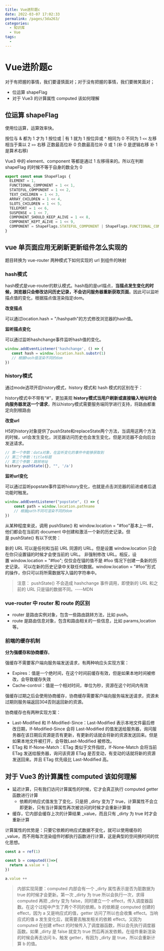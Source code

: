 ```yaml
---
title: Vue进阶题c
date: 2022-03-07 17:02:33
permalink: /pages/3da263/
categories:
  - 知识库
  - Vue
tags:
  - 
---
```


# Vue进阶题c

对于有把握的事情，我们要谨慎面对；对于没有把握的事情，我们要微笑面对；

- 位运算 shapeFlag
- 对于 Vue3 的计算属性 computed 该如何理解

<!-- more -->

## 位运算 shapeFlag

使用位运算，运算效率快。

按位与 & 都为 1 才为 1
按位或 | 有 1 就为 1
按位异或 ^ 相同为 0 不同为 1
`<<` 左移 相当于乘以 2
`>>` 右移 正数最高位补 0 负数最高位补 0 或 1 (补 0 是逻辑右移 补 1 是算术右移)

Vue3 中的 element、component 等都是通过 1 左移得来的。所以在判断 shapeFlag 的时候不等于自身的数全为 0

```js
export const enum ShapeFlags {
  ELEMENT = 1, 
  FUNCTIONAL_COMPONENT = 1 << 1,
  STATEFUL_COMPONENT = 1 << 2,
  TEXT_CHILDREN = 1 << 3,
  ARRAY_CHILDREN = 1 << 4,
  SLOTS_CHILDREN = 1 << 5,
  TELEPORT = 1 << 6,
  SUSPENSE = 1 << 7,
  COMPONENT_SHOULD_KEEP_ALIVE = 1 << 8,
  COMPONENT_KEPT_ALIVE = 1 << 9,
  COMPONENT = ShapeFlags.STATEFUL_COMPONENT | ShapeFlags.FUNCTIONAL_COMPONENT
}
```

## vue 单页面应用无刷新更新组件怎么实现的

题目转换为 vue-router 两种模式下如何实现的 url 到组件的映射

### hash模式

hash模式是vue-router的默认模式。hash指的是url描点，**当描点发生变化的时候，浏览器只会修改访问历史记录，不会访问服务器重新获取页面**。因此可以监听描点值的变化，根据描点值渲染指定dom。

**改变描点**

可以通过location.hash = "/hashpath"的方式修改浏览器的hash值。

**监听描点变化**

可以通过监听hashchange事件监听hash值的变化。
```js
window.addEventListener('hashchange', () => {
   const hash = window.location.hash.substr(1)
   // 根据hash值渲染不同的dom
})
```

### history模式

通过mode选项开启history模式，history 模式和 hash 模式的区别在于：

history模式中不带有“#”，更加美观
**history模式当用户刷新或直接输入地址时会向服务器发送一个请求**，所以history模式需要服务端同学进行支持，将路由都重定向到根路由

**改变url**

H5的history对象提供了pushState和replaceState两个方法，当调用这两个方法的时候，url会发生变化，浏览器访问历史也会发生变化，但是浏览器不会向后台发送请求。
```js
// 第一个参数：data对象，在监听变化的事件中能够获取到
// 第二个参数：title标题
// 第三个参数：跳转地址
history.pushState({}, "", '/a')
```

**监听url变化**

可以通过监听popstate事件监听history变化，也就是点击浏览器的前进或者后退功能时触发。
```js
window.addEventListener("popstate", () => {
    const path = window.location.pathname
    // 根据path不同可渲染不同的dom
})
```

从某种程度来说，调用 pushState() 和 window.location = "#foo"基本上一样，他们都会在当前的 document 中创建和激活一个新的历史记录。但是 pushState() 有以下优势：

新的 URL 可以是任何和当前 URL 同源的 URL。但是设置 window.location 只会在你只设置锚的时候才会使当前的 URL。
非强制修改 URL。相反，设置 window.location = "#foo"; 仅仅会在锚的值不是 #foo 情况下创建一条新的历史记录。
可以在新的历史记录中关联任何数据。window.location = "#foo"形式的操作，你只可以将所需数据写入锚的字符串中。

> 注意： pushState() 不会造成 hashchange 事件调用，即使新的 URL 和之前的 URL 只是锚的数据不同。----MDN

### vue-router 中 router 和 route 的区别

- router 是路由实例对象，包含一些路由跳转方法，比如 push。
- route 是路由信息对象，包含和路由相关的一些信息，比如 params,location等。

### 前端的缓存机制

**分为强缓存和协商缓存**。

强缓存不需要客户端向服务端发送请求，有两种响应头实现方案：

- Expires：值是一个绝时间，在这个时间前缓存有效，但是如果本地时间被修改，会导致缓存失效
- Cache-control：值是一个相对时间，单位为秒，资源在这个时间内有效

强缓存过期之后会使用协商缓存，协商缓存需要客户端向服务端发送请求，资源未过期则服务端返回304否则返回新的资源。

协商缓存也有两种实现方案：

- Last-Modified 和 If-Modified-Since：Last-Modified 表示本地文件最后修改日期，If-Modified-Since 会将 Last-Modified 的值发送给服务器，询问服务器在该日期后资源是否有更新，有更新的话就会将新的资源发送回来。但是如果本地文件被打开，会导致Last-Modified 被修改。
- ETag 和 If-None-Match：ETag 类似于文件指纹，If-None-Match 会将当前 ETag 发送给服务器，询问该资源 ETag 是否变动，有变动的话就将新的资源发送回来。并且 ETag 优先级比 Last-Modified 高。

## 对于 Vue3 的计算属性 computed 该如何理解

- 延迟计算，只有我们访问计算属性的时候，它才会真正执行 computed getter 函数进行计算
  - 依赖的响应式值发生了变化，只是把 _dirty 变为了 true，计算属性不会立即更新，只有当计算属性再次被访问的时候才会重新计算值
- 缓存，它内部会缓存上次的计算结果 _value，而且只有 _dirty 为 true 时才会重新计算

计算属性的优势是：只要它依赖的响应式数据不变化，就可以使用缓存的 _value，而不用每次渲染组件时都执行函数进行计算，这是典型的空间换时间的优化思想。

```js
const a = ref(1)

const b = computed(()=>{
  return a.value + 1
})

a.value ++
```

> 内部实现简要：computed 内部会有一个 _dirty 属性表示是否为脏数据为 true 的时候才会更新。第一次 _dirty 为 true 所以会执行一次，求得 computed 再把 _dirty 变为 false，同时建立一个 effect，传入调度器函数。在这个过程中产生了两个不同的依赖。b 的依赖是 computed 创建的 effect，因为 a 又是响应式的值，getter 访问了所以也会收集 effect。当响应式的值 a 发生变化后，就需要去触发相关的依赖 effect。又因为 computed 在创建 effect 的时候传入了调度器函数，所以会先执行调度器函数。如果 _dirty 是 false 就变为 true 然后再派发依赖。在组件重新渲染的时候会再去访问 b，触发 getter，有因为 _dirty 是 true，所以会重新计算 b 的值。

